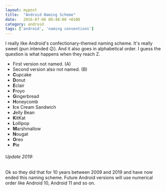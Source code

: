 ```yaml
---
layout: mypost
title:  "Android Naming Scheme"
date:   2016-07-06 00:48:00 +0100
category: android
tags: ['android', 'naming conventions']
---
```


I really like Android's confectionary-themed naming scheme. It's really sweet (pun intended 😉). And it also goes in alphabetical order. I guess the question is what happens when they reach Z.

- First version not named. (A)
- Second version also not named. (B)
- **C**upcake
- **D**onut
- **E**clair
- **F**royo
- **G**ingerbread
- **H**oneycomb
- **I**ce Cream Sandwich
- **J**elly Bean
- **K**itKat
- **L**ollipop
- **M**arshmallow
- **N**ougat
- **O**reo
- **P**ie

###### Update 2019:
Ok so they did that for 10 years between 2009 and 2019 and have now ended this naming scheme. Future Android versions will use numerical order like Android 10, Android 11 and so on. 
